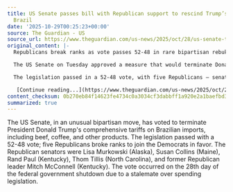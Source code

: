 ```yaml
---
title: US Senate passes bill with Republican support to rescind Trump’s tariffs on
  Brazil
date: '2025-10-29T00:25:23+00:00'
source: The Guardian - US
source_url: https://www.theguardian.com/us-news/2025/oct/28/us-senate-trump-tariffs-brazil
original_content: |-
  Republicans break ranks as vote passes 52-48 in rare bipartisan rebuke of US president’s trade policies

  The US Senate on Tuesday approved a measure that would terminate Donald Trump’s sweeping tariffs on Brazilian imports, including coffee, beef and other products, in a rare bipartisan show of opposition to the president’s trade war.

  The legislation passed in a 52-48 vote, with five Republicans – senators Lisa Murkowski of Alaska, Susan Collins of Maine, Rand Paul of Kentucky, Thom Tillis of North Carolina and the former Republican leader Mitch McConnell of Kentucky – joining all Democrats in favor. The vote took place on [day 28](https://www.theguardian.com/us-news/2025/oct/28/government-shutdown-senate-vote-fails) of the federal government shutdown with both sides at loggerheads over spending legislation.

   [Continue reading...](https://www.theguardian.com/us-news/2025/oct/28/us-senate-trump-tariffs-brazil)
content_checksum: 0b270eb84f14623fe4734c0a3034cf3dabbff1a920e2a1baefbd35aa3b60d493
summarized: true
---
```


The US Senate, in an unusual bipartisan move, has voted to terminate President Donald Trump's comprehensive tariffs on Brazilian imports, including beef, coffee, and other products. The legislation passed with a 52-48 vote; five Republicans broke ranks to join the Democrats in favor. The Republican senators were Lisa Murkowski (Alaska), Susan Collins (Maine), Rand Paul (Kentucky), Thom Tillis (North Carolina), and former Republican leader Mitch McConnell (Kentucky). The vote occurred on the 28th day of the federal government shutdown due to a stalemate over spending legislation.